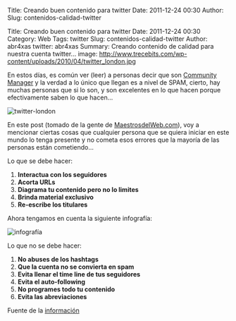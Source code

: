 Title: Creando buen contenido para twitter
Date: 2011-12-24 00:30
Author:  
Slug: contenidos-calidad-twitter


Title: Creando buen contenido para twitter
Date: 2011-12-24 00:30
Category: Web
Tags: twitter
Slug: contenidos-calidad-twitter
Author: abr4xas
twitter: abr4xas
Summary: Creando contenido de calidad para nuestra cuenta twitter... 
image: http://www.trecebits.com/wp-content/uploads/2010/04/twitter_london.jpg

En estos días, es común ver (leer) a personas decir que son [Community
Manager](http://es.wikipedia.org/wiki/Responsable_de_comunidad "Clic aquí para saber que es un community manager") y
la verdad a lo único que llegan es a nivel de SPAM, cierto, hay muchas
personas que si lo son, y son excelentes en lo que hacen porque
efectivamente saben lo que hacen...



![](http://www.trecebits.com/wp-content/uploads/2010/04/twitter_london.jpg "twitter-london")



En este post (tomado de la gente de
[MaestrosdelWeb.com](http://www.maestrosdelweb.com/editorial/guia-community-manager-crear-contenido-para-twitter/ "http://www.maestrosdelweb.com/editorial/guia-community-manager-crear-contenido-para-twitter/")),
voy a mencionar ciertas cosas que cualquier persona que se quiera
iniciar en este mundo lo tenga presente y no cometa esos errores que
la mayoría de las personas están cometiendo...


Lo que se debe hacer:

1.  **Interactua con los seguidores**
2.  **Acorta URLs**
3.  **Diagrama tu contenido pero no lo limites**
4.  **Brinda material exclusivo**
5.  **Re-escribe los titulares**

Ahora tengamos en cuenta la siguiente infografía:

![](http://www.e-interactive.es/wp-content/uploads/2011/05/ElTweetPerfecto.jpg "infografía")

Lo que no se debe hacer:

1.  **No abuses de los hashtags**
2.  **Que la cuenta no se convierta en spam**
3.  **Evita llenar el time line de tus seguidores**
4.  **Evita el auto-following**
5.  **No programes todo tu contenido**
6.  **Evita las abreviaciones**

Fuente de la
[información](http://www.maestrosdelweb.com/editorial/guia-community-manager-crear-contenido-para-twitter/ "http://www.maestrosdelweb.com/editorial/guia-community-manager-crear-contenido-para-twitter/")
